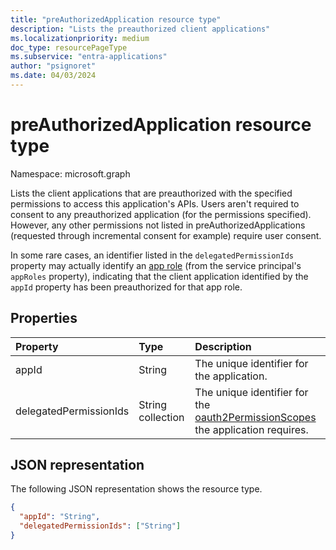 ```yaml
---
title: "preAuthorizedApplication resource type"
description: "Lists the preauthorized client applications"
ms.localizationpriority: medium
doc_type: resourcePageType
ms.subservice: "entra-applications"
author: "psignoret"
ms.date: 04/03/2024
---
```


# preAuthorizedApplication resource type

Namespace: microsoft.graph

Lists the client applications that are preauthorized with the specified permissions to access this application's APIs. Users aren't required to consent to any preauthorized application (for the permissions specified). However, any other permissions not listed in preAuthorizedApplications (requested through incremental consent for example) require user consent.

In some rare cases, an identifier listed in the `delegatedPermissionIds` property may actually identify an [app role](approle.md) (from the service principal's `appRoles` property), indicating that the client application identified by the `appId` property has been preauthorized for that app role.

## Properties

| Property | Type | Description |
|:---------------|:--------|:----------|
|appId|String| The unique identifier for the application. |
|delegatedPermissionIds|String collection| The unique identifier for the [oauth2PermissionScopes](permissionscope.md) the application requires. |

## JSON representation
The following JSON representation shows the resource type.

<!-- {
  "blockType": "resource",
  "optionalProperties": [

  ],
  "@odata.type": "microsoft.graph.preAuthorizedApplication"
}-->

```json
{
  "appId": "String",
  "delegatedPermissionIds": ["String"]
}

```


<!-- uuid: 8fcb5dbc-d5aa-4681-8e31-b001d5168d79
2015-10-25 14:57:30 UTC -->
<!--
{
  "type": "#page.annotation",
  "description": "preAuthorizedApplication resource",
  "keywords": "",
  "section": "documentation",
  "tocPath": "",
  "suppressions": []
}
-->

